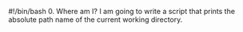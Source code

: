 #!/bin/bash
0. Where am I? I am going to write a script that prints the absolute path name of the current working directory.
